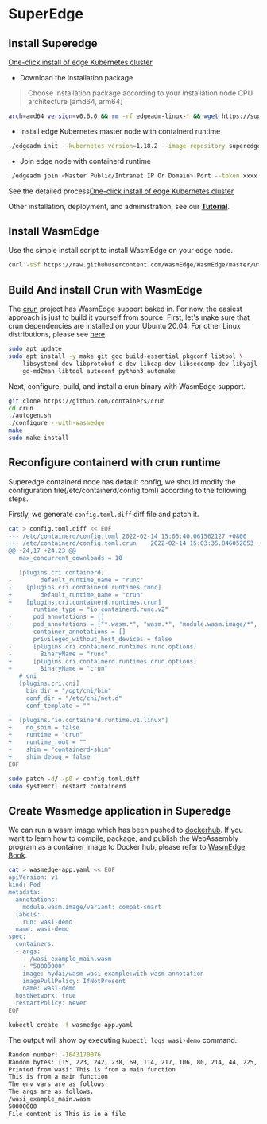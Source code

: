 # SuperEdge

## Install Superedge

[One-click install of edge Kubernetes cluster](../docs/installation/install_edge_kubernetes.md)

- Download the installation package

> Choose installation package according to your installation node CPU architecture [amd64, arm64]

```bash
arch=amd64 version=v0.6.0 && rm -rf edgeadm-linux-* && wget https://superedge-1253687700.cos.ap-guangzhou.myqcloud.com/$version/$arch/edgeadm-linux-containerd-$arch-$version.tgz && tar -xzvf edgeadm-linux-* && cd edgeadm-linux-$arch-$version && ./edgeadm
```

- Install edge Kubernetes master node with containerd runtime

```bash
./edgeadm init --kubernetes-version=1.18.2 --image-repository superedge.tencentcloudcr.com/superedge --service-cidr=10.96.0.0/12 --pod-network-cidr=192.168.0.0/16 --install-pkg-path ./kube-linux-*.tar.gz --apiserver-cert-extra-sans=<Master Public IP> --apiserver-advertise-address=<Master Intranet IP> --enable-edge=true --runtime=containerd
```

- Join edge node with containerd runtime

```bash
./edgeadm join <Master Public/Intranet IP Or Domain>:Port --token xxxx --discovery-token-ca-cert-hash sha256:xxxxxxxxxx --install-pkg-path <edgeadm kube-* install package address path> --enable-edge=true --runtime=containerd
```

See the detailed process[One-click install of edge Kubernetes cluster](../docs/installation/install_edge_kubernetes.md)

Other installation, deployment, and administration, see our [**Tutorial**](../docs/tutorial.md).

## Install WasmEdge

Use the simple install script to install WasmEdge on your edge node.

```bash
curl -sSf https://raw.githubusercontent.com/WasmEdge/WasmEdge/master/utils/install.sh | bash
```

## Build And install Crun with WasmEdge

The [crun](https://github.com/containers/crun) project has WasmEdge support baked in. For now, the easiest approach is just to build it yourself from source. First, let's make sure that crun dependencies are installed on your Ubuntu 20.04. For other Linux distributions, please see [here](https://github.com/containers/crun#readme).

```bash
sudo apt update
sudo apt install -y make git gcc build-essential pkgconf libtool \
    libsystemd-dev libprotobuf-c-dev libcap-dev libseccomp-dev libyajl-dev \
    go-md2man libtool autoconf python3 automake
```

Next, configure, build, and install a crun binary with WasmEdge support.

```bash
git clone https://github.com/containers/crun
cd crun
./autogen.sh
./configure --with-wasmedge
make
sudo make install
```

## Reconfigure containerd with crun runtime

Superedge containerd node has default config, we should modify the configuration file(/etc/containerd/config.toml) according to the following steps.

Firstly, we generate `config.toml.diff` diff file and patch it.

```bash
cat > config.toml.diff << EOF
--- /etc/containerd/config.toml 2022-02-14 15:05:40.061562127 +0800
+++ /etc/containerd/config.toml.crun    2022-02-14 15:03:35.846052853 +0800
@@ -24,17 +24,23 @@
   max_concurrent_downloads = 10

   [plugins.cri.containerd]
-        default_runtime_name = "runc"
-    [plugins.cri.containerd.runtimes.runc]
+        default_runtime_name = "crun"
+    [plugins.cri.containerd.runtimes.crun]
       runtime_type = "io.containerd.runc.v2"
-      pod_annotations = []
+      pod_annotations = ["*.wasm.*", "wasm.*", "module.wasm.image/*", "*.module.wasm.image", "module.wasm.image/variant.*"]
       container_annotations = []
       privileged_without_host_devices = false
-      [plugins.cri.containerd.runtimes.runc.options]
-        BinaryName = "runc"
+      [plugins.cri.containerd.runtimes.crun.options]
+        BinaryName = "crun"
   # cni
   [plugins.cri.cni]
     bin_dir = "/opt/cni/bin"
     conf_dir = "/etc/cni/net.d"
     conf_template = ""

+  [plugins."io.containerd.runtime.v1.linux"]
+    no_shim = false
+    runtime = "crun"
+    runtime_root = ""
+    shim = "containerd-shim"
+    shim_debug = false
EOF
```

```bash
sudo patch -d/ -p0 < config.toml.diff
sudo systemctl restart containerd
```

## Create Wasmedge application in Superedge

We can run a wasm image which has been pushed to [dockerhub](https://hub.docker.com/r/hydai/wasm-wasi-example). If you want to learn how to compile, package, and publish the WebAssembly program as a container image to Docker hub, please refer to [WasmEdge Book](https://wasmedge.org/book/en/kubernetes/demo/wasi.html).

```bash
cat > wasmedge-app.yaml << EOF
apiVersion: v1
kind: Pod
metadata:
  annotations:
    module.wasm.image/variant: compat-smart
  labels:
    run: wasi-demo
  name: wasi-demo
spec:
  containers:
  - args:
    - /wasi_example_main.wasm
    - "50000000"
    image: hydai/wasm-wasi-example:with-wasm-annotation
    imagePullPolicy: IfNotPresent
    name: wasi-demo
  hostNetwork: true
  restartPolicy: Never
EOF

kubectl create -f wasmedge-app.yaml
```

The output will show by executing `kubectl logs wasi-demo` command.

```bash
Random number: -1643170076
Random bytes: [15, 223, 242, 238, 69, 114, 217, 106, 80, 214, 44, 225, 20, 182, 2, 189, 226, 184, 97, 40, 154, 6, 56, 202, 45, 89, 184, 80, 5, 89, 73, 222, 143, 132, 17, 79, 145, 64, 33, 17, 250, 102, 91, 94, 26, 200, 28, 161, 46, 93, 123, 36, 100, 167, 43, 159, 82, 112, 255, 165, 37, 232, 17, 139, 97, 14, 28, 169, 225, 156, 147, 22, 174, 148, 209, 57, 82, 213, 19, 215, 11, 18, 32, 217, 188, 142, 54, 127, 237, 237, 230, 137, 86, 162, 185, 66, 88, 95, 226, 53, 174, 76, 226, 25, 151, 186, 156, 16, 62, 63, 230, 148, 133, 102, 33, 138, 20, 83, 31, 60, 246, 90, 167, 189, 103, 238, 106, 51]
Printed from wasi: This is from a main function
This is from a main function
The env vars are as follows.
The args are as follows.
/wasi_example_main.wasm
50000000
File content is This is in a file
```
